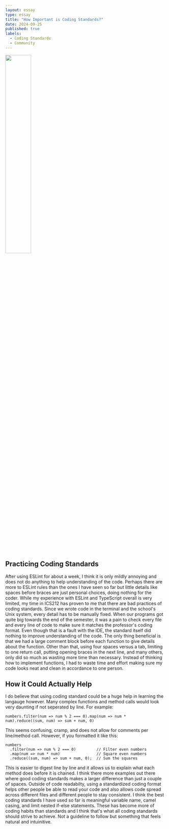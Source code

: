 ```yaml
---
layout: essay
type: essay
title: "How Important is Coding Standards?"
date: 2024-09-25
published: true
labels:
  - Coding Standards
  - Community
---
```

<img class="img-fluid" src="../img/lint.avif" width=40% height=40%>

## Practicing Coding Standards
After using ESLint for about a week, I think it is only mildly annoying and does not do anything to help understanding of the code. Perhaps there are more to ESLint rules than the ones I have seen so far but little details like spaces before braces are just personal choices, doing nothing for the coder. While my experience with ESLint and TypeScript overall is very limited, my time in ICS212 has proven to me that there are bad practices of coding standards. Since we wrote code in the terminal and the school's Unix system, every detail has to be manually fixed. When our programs got quite big towards the end of the semester, it was a pain to check every file and every line of code to make sure it matches the professor's coding format. Even though that is a fault with the IDE, the standard itself did nothing to improve understanding of the code. The only thing beneficial is that we had a large comment block before each function to give details about the function. Other than that, using four spaces versus a tab, limiting to one return call, putting opening braces in the next line, and many others, only did so much as wasting more time than necessary. Instead of thinking how to implement functions, I had to waste time and effort making sure my code looks neat and clean in accordance to one person.

## How it Could Actually Help
I do believe that using coding standard could be a huge help in learning the langauge however. Many complex functions and method calls would look very daunting if not seperated by line. For example: 
```
numbers.filter(num => num % 2 === 0).map(num => num * num).reduce((sum, num) => sum + num, 0)
```

This seems confusing, cramp, and does not allow for comments per line/method call. However, if you formatted it like this:
```
numbers
  .filter(num => num % 2 === 0)         // Filter even numbers
  .map(num => num * num)                // Square even numbers
  .reduce((sum, num) => sum + num, 0);  // Sum the squares
```

This is easier to digest line by line and it allows us to explain what each method does before it is chained. I think there more examples out there where good coding standards makes a larger difference than just a couple of spaces. Outside of code readabilty, using a standardized coding format helps other people be able to read your code and also allows code spread across different files and different people to stay consistent. I think the best coding standards I have used so far is meaningful variable name, camel casing, and limit nested if-else statements. These has become more of coding habits than standards and I think that's what all coding standards should strive to achieve. Not a guideline to follow but something that feels natural and intuinitive.
